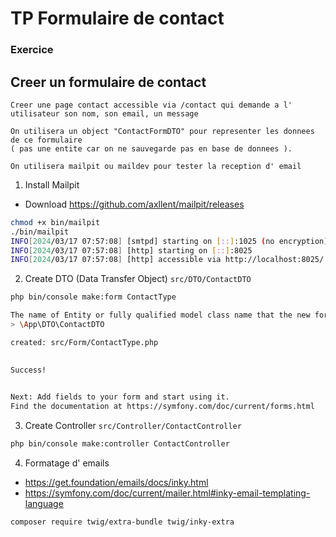 # TP Formulaire de contact

### Exercice 

## Creer un formulaire de contact 

```
Creer une page contact accessible via /contact qui demande a l' utilisateur son nom, son email, un message

On utilisera un object "ContactFormDTO" pour representer les donnees de ce formulaire 
( pas une entite car on ne sauvegarde pas en base de donnees ).

On utilisera mailpit ou maildev pour tester la reception d' email
```


1. Install Mailpit 
- Download https://github.com/axllent/mailpit/releases
```bash 
chmod +x bin/mailpit
./bin/mailpit
INFO[2024/03/17 07:57:08] [smtpd] starting on [::]:1025 (no encryption) 
INFO[2024/03/17 07:57:08] [http] starting on [::]:8025                 
INFO[2024/03/17 07:57:08] [http] accessible via http://localhost:8025/ 

```

2. Create DTO (Data Transfer Object) ```src/DTO/ContactDTO```
```bash
php bin/console make:form ContactType

The name of Entity or fully qualified model class name that the new form will be bound to (empty for none):
> \App\DTO\ContactDTO

created: src/Form/ContactType.php

       
Success! 
       

Next: Add fields to your form and start using it.
Find the documentation at https://symfony.com/doc/current/forms.html
```


3. Create Controller ```src/Controller/ContactController```
```bash
php bin/console make:controller ContactController
```


4. Formatage d' emails
- https://get.foundation/emails/docs/inky.html
- https://symfony.com/doc/current/mailer.html#inky-email-templating-language
```bash
composer require twig/extra-bundle twig/inky-extra
```